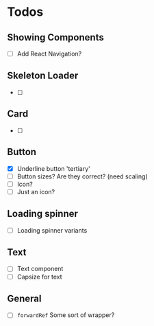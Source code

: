 # Todos

## Showing Components
  - [ ] Add React Navigation?

## Skeleton Loader
  - [ ] 

## Card
  - [ ] 

## Button
  - [x] Underline button 'tertiary'
  - [ ] Button sizes? Are they correct? (need scaling)
  - [ ] Icon?
  - [ ] Just an icon?

## Loading spinner
  - [ ] Loading spinner variants  

## Text
  - [ ] Text component
  - [ ] Capsize for text 

## General
  - [ ] `forwardRef` Some sort of wrapper?
